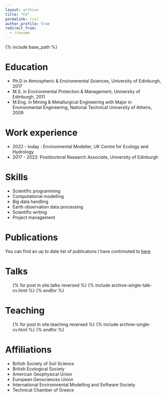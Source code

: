 ```yaml
---
layout: archive
title: "CV"
permalink: /cv/
author_profile: true
redirect_from:
  - /resume
---
```


{% include base_path %}

Education
======
* Ph.D in Atmospheric & Environmental Sciences, University of Edinburgh, 2017
* M.S. in Environmental Protection & Management, University of Edinburgh, 2011
* M.Eng. in Mining & Metallurgical Engineering with Major in Environmental Engineering, National Technical University of Athens, 2009
 
Work experience
======

* 2022 - today : Environmental Modeller, UK Centre for Ecology and Hydrology 
* 2017 - 2022: Postdoctoral Research Associate, University of Edinburgh

  
Skills
======
* Scientific programming
* Computational modelling
* Big data handling 
* Earth observation data processing
* Scientific writing
* Project management

Publications
======

You can find an up to date list of publicatons I have contrinuted to [here](https://scholar.google.com/citations?user=7BUpIaMAAAAJ&hl=en&oi=ao)

<!---
  <ul>{% for post in site.publications reversed %}
    {% include archive-single-cv.html %}
  {% endfor %}</ul>
--->  
  
Talks
======
  <ul>{% for post in site.talks reversed %}
    {% include archive-single-talk-cv.html  %}
  {% endfor %}</ul>
  
Teaching
======
  <ul>{% for post in site.teaching reversed %}
    {% include archive-single-cv.html %}
  {% endfor %}</ul>
  
Affiliations
======
* British Society of Soil Science
* British Ecological Society 
* American Geophysical Union
* European Geosciences Union
* International Environmental Modelling and Software Society
* Technical Chamber of Greece
